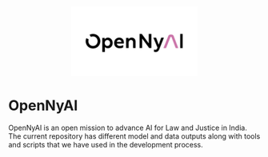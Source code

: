 <p align="center">
  <img src="opennyai_logo.png" width="252" height="140"/>
</p>


# OpenNyAI

OpenNyAI is an open mission to advance AI for Law and Justice in India. The current repository has different model and data outputs along with tools and scripts that we have used in the development process.


